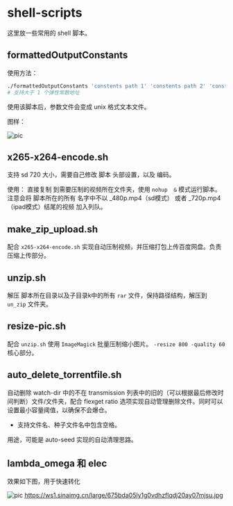 # shell-scripts

这里放一些常用的 shell 脚本。

## formattedOutputConstants

使用方法：

```sh
./formattedOutputConstants 'constents path 1' 'constents path 2' 'constents path 3' ...
# 支持大于 1 个弹性常数地址

```
使用该脚本后，参数文件会变成 unix 格式文本文件。

图样：

![pic](https://ws1.sinaimg.cn/large/675bda05ly1fqfri3pe06j21dw09142w.jpg)

## x265-x264-encode.sh

支持 sd 720 大小，需要自己修改 脚本 头部设置，以及 编码。

使用：
直接复制 到需要压制的视频所在文件夹，使用 `nohup  &` 模式运行脚本。
注意会将 脚本所在的所有 名字中不以 _480p.mp4（sd模式） 或者 _720p.mp4（ipad模式）结尾的视频 加入列队。 

## make_zip_upload.sh

配合  `x265-x264-encode.sh` 实现自动压制视频，并压缩打包上传百度网盘。负责压缩上传部分。

## unzip.sh

解压 脚本所在目录以及子目录k中的所有 `rar` 文件，保持路径结构，解压到 `un_zip` 文件夹。

## resize-pic.sh

配合 `unzip.sh` 使用 `ImageMagick` 批量压制缩小图片。
`-resize 800 -quality 60 ` 核心部分。

## auto_delete_torrentfile.sh

自动删除 watch-dir 中的不在 transmission 列表中的旧的（可以根据最后修改时间判断）文件/文件夹，配合 flexget ratio 选项实现自动管理删除文件。同时可以设置最小容量阈值，以确保不会爆仓。

- 支持文件名、种子文件名中包含空格。

用途，可能是 auto-seed 实现的自动清理思路。

## lambda\_omega 和 elec
效果如下图，用于快速转化

![pic](https://ws1.sinaimg.cn/large/675bda05ly1g0vdhzflqdj20ay07mjsu.jpg)
https://ws1.sinaimg.cn/large/675bda05ly1g0vdhzflqdj20ay07mjsu.jpg
